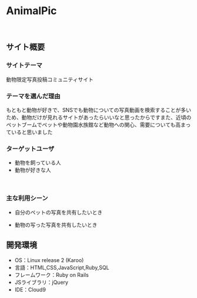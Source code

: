 # AnimalPic
​
## サイト概要
### サイトテーマ

動物限定写真投稿コミュニティサイト
​
### テーマを選んだ理由

 もともと動物が好きで、SNSでも動物についての写真動画を検索することが多いため、動物だけが見れるサイトがあったらいいなと思ったからです
​また、近頃のペットブームでペットや動物園水族館など動物への関心、需要についても高まっていると思いました
### ターゲットユーザ

- 動物を飼っている人
- 動物が好きな人

​
### 主な利用シーン
- 自分のペットの写真を共有したいとき

- 動物の写った写真を共有したいとき
​
## 開発環境
- OS：Linux release 2 (Karoo)
- 言語：HTML,CSS,JavaScript,Ruby,SQL
- フレームワーク：Ruby on Rails
- JSライブラリ：jQuery
- IDE：Cloud9
​
